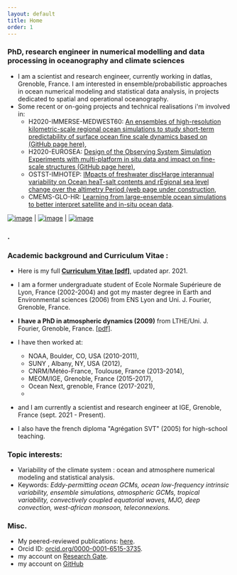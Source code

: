 ```yaml
---
layout: default
title: Home
order: 1
---
```



### **PhD, research engineer in numerical modelling and data processing in oceanography and climate sciences** 
* I am a scientist and research engineer, currently working  in datlas, Grenoble, France. I am interested in ensemble/probabilistic approaches in ocean numerical modeling and statistical data analysis, in projects  dedicated to spatial and operational oceanography.
* Some recent or on-going projects and technical realisations i'm involved in:
  * H2020-IMMERSE-MEDWEST60: [An ensembles of high-resolution kilometric-scale regional ocean simulations to study short-term predictability of  surface ocean fine scale dynamics based on  (GitHub page here)](https://github.com/ocean-next/MEDWEST60),
  * H2020-EUROSEA: [Design of the Observing System Simulation Experiments with multi-platform in situ data and impact on fine- scale structures (GitHub page here)](https://github.com/ocean-next/EUROSEA),
  * OSTST-IMHOTEP: [IMpacts of freshwater discHarge interannual variability on Ocean heaT-salt contents and rEgional sea level change over the altimetry Period (web page under construction](),
  * CMEMS-GLO-HR: [Learning from large-ensemble ocean simulations to better interpret satellite and in-situ ocean data](./research.md).

[![image]({{site.baseurl}}/img/SL_3.png)](http://stephanieleroux.github.io) | [![image]({{site.baseurl}}/img/ensemble.png)](https://stephanieleroux.github.io) | [![image]({{site.baseurl}}/img/hires.png)](https://stephanieleroux.github.io)

### .


### **Academic background and Curriculum Vitae** :
 - Here is my full  [**Curriculum Vitae [pdf]**](http://stephanieleroux.github.io/docs/CV_leroux_2021EN.pdf), updated apr. 2021. 

 - I am a former undergraduate student of Ecole Normale Supérieure de Lyon, France (2002-2004) and got my master degree in Earth and Environmental sciences (2006) from ENS Lyon and Uni. J. Fourier, Grenoble, France.

 - **I have a PhD in atmospheric dynamics (2009)** from  LTHE/Uni. J. Fourier, Grenoble, France. [[pdf]](https://tel.archives-ouvertes.fr/tel-00434322/).
  
 - I have then worked at:
      - NOAA, Boulder, CO, USA (2010-2011),
      - SUNY , Albany, NY, USA (2012),
      - CNRM/Météo-France, Toulouse, France (2013-2014),
      - MEOM/IGE, Grenoble, France (2015-2017),
      - Ocean Next, grenoble, France (2017-2021),
      - 
 - and I am currently a scientist and research engineer at IGE, Grenoble, France (sept. 2021 - Present).
  
 - I also have the french diploma "Agrégation SVT" (2005) for  high-school teaching. 

### **Topic interests**:
  - Variability of the climate system : ocean and atmosphere numerical modeling and statistical analysis. 
  - Keywords: *Eddy-permitting ocean GCMs, ocean low-frequency intrinsic variability, ensemble simulations, atmospheric GCMs, tropical variability, convectively coupled equatorial waves, MJO, deep convection, west-african monsoon, teleconnexions.*

### **Misc**.
 - My peered-reviewed publications: [here](https://stephanieleroux.github.io/publications/).
 - Orcid ID: [orcid.org/0000-0001-6515-3735](http://orcid.org/orcid.org/0000-0001-6515-3735).
 - my account on [Research Gate](http://www.researchgate.net/profile/Stephanie_Leroux).
 - my account on [GitHub](https://github.com/stephanieleroux)
